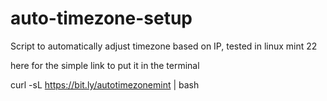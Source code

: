 # auto-timezone-setup
Script to automatically adjust timezone based on IP, tested in linux mint 22


here for the simple link to put it in the terminal

curl -sL https://bit.ly/autotimezonemint | bash
